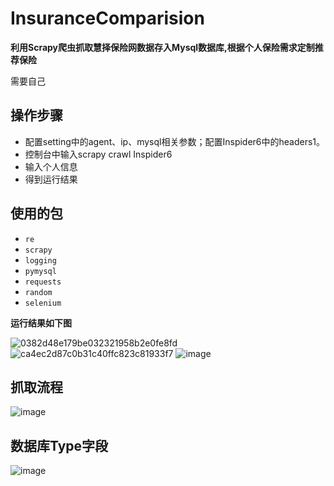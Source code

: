 # InsuranceComparision

**利用Scrapy爬虫抓取慧择保险网数据存入Mysql数据库,根据个人保险需求定制推荐保险**  


需要自己 

## 操作步骤  
* 配置setting中的agent、ip、mysql相关参数；配置Inspider6中的headers1。
* 控制台中输入scrapy crawl Inspider6  
* 输入个人信息  
* 得到运行结果  

## 使用的包
- `re`
- `scrapy`
- `logging`
- `pymysql`
- `requests`
- `random`
- `selenium`

**运行结果如下图**

![0382d48e179be032321958b2e0fe8fd](https://github.com/user-attachments/assets/99fbec4a-9b3d-4989-bedd-7ca198d2b60e)
![ca4ec2d87c0b31c40ffc823c81933f7](https://github.com/user-attachments/assets/cb4b1894-5a8f-4862-b157-0b3692405b47)
![image](https://github.com/user-attachments/assets/63d753c9-27c1-44ae-9555-1fe8ecc387c1)

## 抓取流程

![image](https://github.com/user-attachments/assets/f72f6675-ea18-4573-b58e-973d8cd9e6d3)



## 数据库Type字段  

![image](https://github.com/user-attachments/assets/9dfd90c4-3ba5-4d01-a1bb-3ffea3c276ef)

